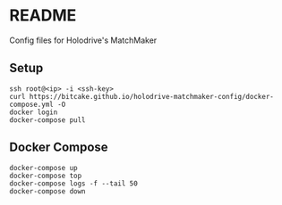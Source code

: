 # README

Config files for Holodrive's MatchMaker

## Setup
```
ssh root@<ip> -i <ssh-key>
curl https://bitcake.github.io/holodrive-matchmaker-config/docker-compose.yml -O
docker login
docker-compose pull
```

## Docker Compose
```
docker-compose up
docker-compose top
docker-compose logs -f --tail 50
docker-compose down
```
